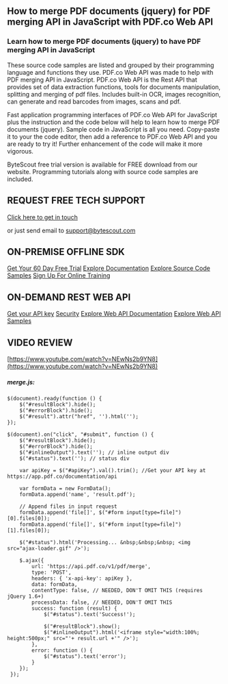 ## How to merge PDF documents (jquery) for PDF merging API in JavaScript with PDF.co Web API

### Learn how to merge PDF documents (jquery) to have PDF merging API in JavaScript

These source code samples are listed and grouped by their programming language and functions they use. PDF.co Web API was made to help with PDF merging API in JavaScript. PDF.co Web API is the Rest API that provides set of data extraction functions, tools for documents manipulation, splitting and merging of pdf files. Includes built-in OCR, images recognition, can generate and read barcodes from images, scans and pdf.

Fast application programming interfaces of PDF.co Web API for JavaScript plus the instruction and the code below will help to learn how to merge PDF documents (jquery). Sample code in JavaScript is all you need. Copy-paste it to your the code editor, then add a reference to PDF.co Web API and you are ready to try it! Further enhancement of the code will make it more vigorous.

ByteScout free trial version is available for FREE download from our website. Programming tutorials along with source code samples are included.

## REQUEST FREE TECH SUPPORT

[Click here to get in touch](https://bytescout.zendesk.com/hc/en-us/requests/new?subject=PDF.co%20Web%20API%20Question)

or just send email to [support@bytescout.com](mailto:support@bytescout.com?subject=PDF.co%20Web%20API%20Question) 

## ON-PREMISE OFFLINE SDK 

[Get Your 60 Day Free Trial](https://bytescout.com/download/web-installer?utm_source=github-readme)
[Explore Documentation](https://bytescout.com/documentation/index.html?utm_source=github-readme)
[Explore Source Code Samples](https://github.com/bytescout/ByteScout-SDK-SourceCode/)
[Sign Up For Online Training](https://academy.bytescout.com/)


## ON-DEMAND REST WEB API

[Get your API key](https://app.pdf.co/signup?utm_source=github-readme)
[Security](https://pdf.co/security)
[Explore Web API Documentation](https://apidocs.pdf.co?utm_source=github-readme)
[Explore Web API Samples](https://github.com/bytescout/ByteScout-SDK-SourceCode/tree/master/PDF.co%20Web%20API)

## VIDEO REVIEW

[https://www.youtube.com/watch?v=NEwNs2b9YN8](https://www.youtube.com/watch?v=NEwNs2b9YN8)




<!-- code block begin -->

##### **merge.js:**
    
```
$(document).ready(function () {
    $("#resultBlock").hide();
    $("#errorBlock").hide();
    $("#result").attr("href", '').html('');
});

$(document).on("click", "#submit", function () {
    $("#resultBlock").hide();
    $("#errorBlock").hide();
    $("#inlineOutput").text(''); // inline output div
    $("#status").text(''); // status div

    var apiKey = $("#apiKey").val().trim(); //Get your API key at https://app.pdf.co/documentation/api

    var formData = new FormData();
    formData.append('name', 'result.pdf');
    
    // Append files in input request
    formData.append('file[]', $("#form input[type=file]")[0].files[0]);
    formData.append('file[]', $("#form input[type=file]")[1].files[0]);

    $("#status").html('Processing... &nbsp;&nbsp;&nbsp; <img src="ajax-loader.gif" />');

    $.ajax({
        url: 'https://api.pdf.co/v1/pdf/merge',
        type: 'POST',
        headers: { 'x-api-key': apiKey },
        data: formData,
        contentType: false, // NEEDED, DON'T OMIT THIS (requires jQuery 1.6+)
        processData: false, // NEEDED, DON'T OMIT THIS
        success: function (result) {
            $("#status").text('Success!');

            $("#resultBlock").show();
            $("#inlineOutput").html('<iframe style="width:100%; height:500px;" src="'+ result.url +'" />');
        },
        error: function () {
            $("#status").text('error');
        }
    });
 });
```

<!-- code block end -->